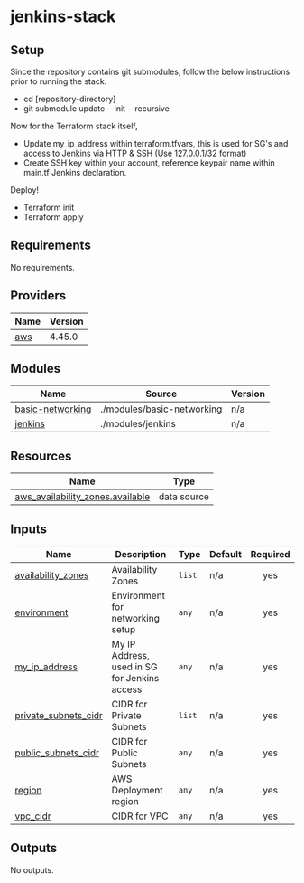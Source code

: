 # jenkins-stack
<!-- BEGIN_TF_DOCS -->
## Setup
Since the repository contains git submodules, follow the below instructions prior to running the stack.
- cd [repository-directory]
- git submodule update --init --recursive

Now for the Terraform stack itself,
- Update my_ip_address within terraform.tfvars, this is used for SG's and access to Jenkins via HTTP & SSH (Use 127.0.0.1/32 format)
- Create SSH key within your account, reference keypair name within main.tf Jenkins declaration.

Deploy!
- Terraform init
- Terraform apply

## Requirements

No requirements.

## Providers

| Name | Version |
|------|---------|
| <a name="provider_aws"></a> [aws](#provider\_aws) | 4.45.0 |

## Modules

| Name | Source | Version |
|------|--------|---------|
| <a name="module_basic-networking"></a> [basic-networking](#module\_basic-networking) | ./modules/basic-networking | n/a |
| <a name="module_jenkins"></a> [jenkins](#module\_jenkins) | ./modules/jenkins | n/a |

## Resources

| Name | Type |
|------|------|
| [aws_availability_zones.available](https://registry.terraform.io/providers/hashicorp/aws/latest/docs/data-sources/availability_zones) | data source |

## Inputs

| Name | Description | Type | Default | Required |
|------|-------------|------|---------|:--------:|
| <a name="input_availability_zones"></a> [availability\_zones](#input\_availability\_zones) | Availability Zones | `list` | n/a | yes |
| <a name="input_environment"></a> [environment](#input\_environment) | Environment for networking setup | `any` | n/a | yes |
| <a name="input_my_ip_address"></a> [my\_ip\_address](#input\_my\_ip\_address) | My IP Address, used in SG for Jenkins access | `any` | n/a | yes |
| <a name="input_private_subnets_cidr"></a> [private\_subnets\_cidr](#input\_private\_subnets\_cidr) | CIDR for Private Subnets | `list` | n/a | yes |
| <a name="input_public_subnets_cidr"></a> [public\_subnets\_cidr](#input\_public\_subnets\_cidr) | CIDR for Public Subnets | `any` | n/a | yes |
| <a name="input_region"></a> [region](#input\_region) | AWS Deployment region | `any` | n/a | yes |
| <a name="input_vpc_cidr"></a> [vpc\_cidr](#input\_vpc\_cidr) | CIDR for VPC | `any` | n/a | yes |

## Outputs

No outputs.
<!-- END_TF_DOCS -->